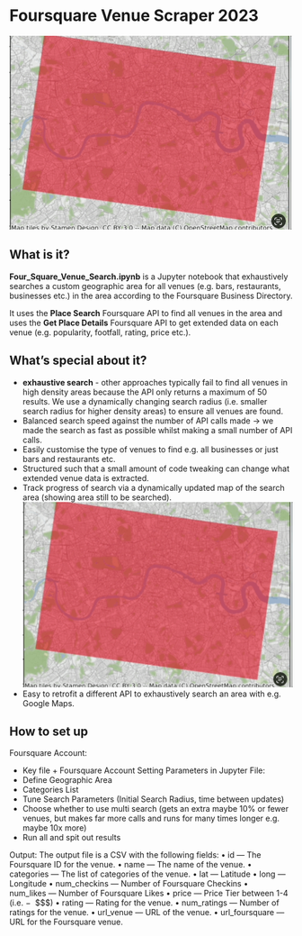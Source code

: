 # Foursquare Venue Scraper 2023
![alt text](images/searching.gif)

## What is it? 
**Four_Square_Venue_Search.ipynb** is a Jupyter notebook that exhaustively searches a custom geographic area for all venues (e.g. bars, restaurants, businesses etc.) in the area according to the Foursquare Business Directory. 

It uses the **Place Search** Foursquare API to find all venues in the area and uses the **Get Place Details** Foursquare API to get extended data on each venue (e.g. popularity, footfall, rating, price etc.). 

## What’s special about it?
-  **exhaustive search** - other approaches typically fail to find all venues in high density areas because the API only returns a maximum of 50 results. We use a dynamically changing search radius (i.e. smaller search radius for higher density areas) to ensure all venues are found. 
- Balanced search speed against the number of API calls made -> we made the search as fast as possible whilst making a small number of API calls.   
- Easily customise the type of venues to find e.g. all businesses or just bars and restaurants etc. 
- Structured such that a small amount of code tweaking can change what extended venue data is extracted. 
- Track progress of search via a dynamically updated map of the search area (showing area still to be searched).  
![alt text](images/searching.gif)
- Easy to retrofit a different API to exhaustively search an area with e.g. Google Maps. 

## How to set up 

Foursquare Account: 
- Key file + Foursquare Account
Setting Parameters in Jupyter File: 
- Define Geographic Area
- Categories List
- Tune Search Parameters (Initial Search Radius, time between updates)
- Choose whether to use multi search (gets an extra maybe 10% or fewer venues, but makes far more calls and runs for many times longer e.g. maybe 10x more)
- Run all and spit out results

Output: 
The output file is a CSV with the following fields:
	•	id — The Foursquare ID for the venue.
	•	name — The name of the venue.
	•	categories — The list of categories of the venue.
	•	lat — Latitude
	•	long — Longitude
	•	num_checkins — Number of Foursquare Checkins
	•	num_likes — Number of Foursquare Likes
	•	price — Price Tier between 1-4 (i.e. −  $$$)
	•	rating — Rating for the venue.
	•	num_ratings — Number of ratings for the venue.
	•	url_venue — URL of the venue.
	•	url_foursquare — URL for the Foursquare venue.
